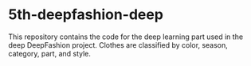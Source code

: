 # 5th-deepfashion-deep
This repository contains the code for the deep learning part used in the deep DeepFashion project. 
Clothes are classified by color, season, category, part, and style.
